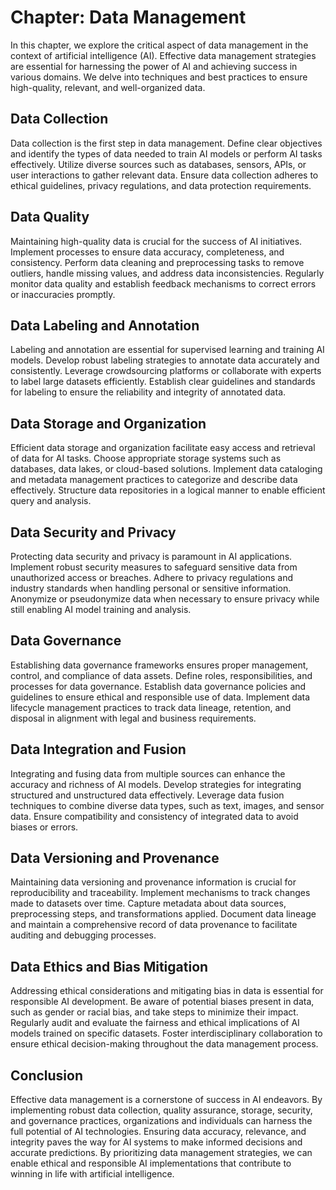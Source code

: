 Chapter: Data Management
========================

In this chapter, we explore the critical aspect of data management in the context of artificial intelligence (AI). Effective data management strategies are essential for harnessing the power of AI and achieving success in various domains. We delve into techniques and best practices to ensure high-quality, relevant, and well-organized data.

Data Collection
---------------

Data collection is the first step in data management. Define clear objectives and identify the types of data needed to train AI models or perform AI tasks effectively. Utilize diverse sources such as databases, sensors, APIs, or user interactions to gather relevant data. Ensure data collection adheres to ethical guidelines, privacy regulations, and data protection requirements.

Data Quality
------------

Maintaining high-quality data is crucial for the success of AI initiatives. Implement processes to ensure data accuracy, completeness, and consistency. Perform data cleaning and preprocessing tasks to remove outliers, handle missing values, and address data inconsistencies. Regularly monitor data quality and establish feedback mechanisms to correct errors or inaccuracies promptly.

Data Labeling and Annotation
----------------------------

Labeling and annotation are essential for supervised learning and training AI models. Develop robust labeling strategies to annotate data accurately and consistently. Leverage crowdsourcing platforms or collaborate with experts to label large datasets efficiently. Establish clear guidelines and standards for labeling to ensure the reliability and integrity of annotated data.

Data Storage and Organization
-----------------------------

Efficient data storage and organization facilitate easy access and retrieval of data for AI tasks. Choose appropriate storage systems such as databases, data lakes, or cloud-based solutions. Implement data cataloging and metadata management practices to categorize and describe data effectively. Structure data repositories in a logical manner to enable efficient query and analysis.

Data Security and Privacy
-------------------------

Protecting data security and privacy is paramount in AI applications. Implement robust security measures to safeguard sensitive data from unauthorized access or breaches. Adhere to privacy regulations and industry standards when handling personal or sensitive information. Anonymize or pseudonymize data when necessary to ensure privacy while still enabling AI model training and analysis.

Data Governance
---------------

Establishing data governance frameworks ensures proper management, control, and compliance of data assets. Define roles, responsibilities, and processes for data governance. Establish data governance policies and guidelines to ensure ethical and responsible use of data. Implement data lifecycle management practices to track data lineage, retention, and disposal in alignment with legal and business requirements.

Data Integration and Fusion
---------------------------

Integrating and fusing data from multiple sources can enhance the accuracy and richness of AI models. Develop strategies for integrating structured and unstructured data effectively. Leverage data fusion techniques to combine diverse data types, such as text, images, and sensor data. Ensure compatibility and consistency of integrated data to avoid biases or errors.

Data Versioning and Provenance
------------------------------

Maintaining data versioning and provenance information is crucial for reproducibility and traceability. Implement mechanisms to track changes made to datasets over time. Capture metadata about data sources, preprocessing steps, and transformations applied. Document data lineage and maintain a comprehensive record of data provenance to facilitate auditing and debugging processes.

Data Ethics and Bias Mitigation
-------------------------------

Addressing ethical considerations and mitigating bias in data is essential for responsible AI development. Be aware of potential biases present in data, such as gender or racial bias, and take steps to minimize their impact. Regularly audit and evaluate the fairness and ethical implications of AI models trained on specific datasets. Foster interdisciplinary collaboration to ensure ethical decision-making throughout the data management process.

Conclusion
----------

Effective data management is a cornerstone of success in AI endeavors. By implementing robust data collection, quality assurance, storage, security, and governance practices, organizations and individuals can harness the full potential of AI technologies. Ensuring data accuracy, relevance, and integrity paves the way for AI systems to make informed decisions and accurate predictions. By prioritizing data management strategies, we can enable ethical and responsible AI implementations that contribute to winning in life with artificial intelligence.
